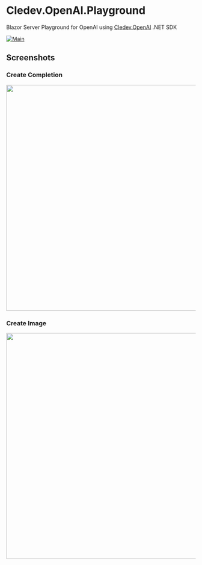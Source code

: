 # Cledev.OpenAI.Playground

Blazor Server Playground for OpenAI using [Cledev.OpenAI](https://github.com/lucabriguglia/Cledev.OpenAI) .NET SDK

[![Main](https://github.com/lucabriguglia/Cledev.OpenAI.Playground/actions/workflows/main.yml/badge.svg)](https://github.com/lucabriguglia/Cledev.OpenAI.Playground/actions/workflows/main.yml)

## Screenshots

### Create Completion
<img src="https://user-images.githubusercontent.com/8679253/222959712-77df45ff-15c2-4caf-9ab8-cdfa3d21fe94.png" width="600" />

### Create Image
<img src="https://user-images.githubusercontent.com/8679253/222959871-f1033984-8f25-4160-98e3-84965847f280.png" width="600" />
